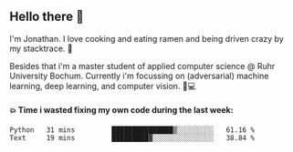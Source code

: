 ## Hello there 👋

I'm Jonathan. I love cooking and eating ramen and being driven crazy by my stacktrace. 🍜

Besides that i'm a master student of applied computer science @ Ruhr University Bochum. 
Currently i'm focussing on (adversarial) machine learning, deep learning, and computer vision. 🔬💻

#### 💥 Time i wasted fixing my own code during the last week:

<!--START_SECTION:waka-->

```text
Python   31 mins         ███████████████▒░░░░░░░░░   61.16 %
Text     19 mins         █████████▓░░░░░░░░░░░░░░░   38.84 %
```

<!--END_SECTION:waka-->
